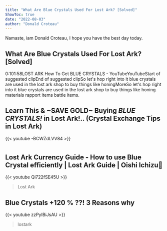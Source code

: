 ```yaml
---
title: "What Are Blue Crystals Used For Lost Ark? [Solved]"
ShowToc: true 
date: "2022-08-03"
author: "Donald Croteau" 
---
```


Namaste, iam Donald Croteau, I hope you have the best day today.
## What Are Blue Crystals Used For Lost Ark? [Solved]
0:101:58LOST ARK How To Get BLUE CRYSTALS - YouTubeYouTubeStart of suggested clipEnd of suggested clipSo let's hop right into it blue crystals are used in the lost ark shop to buy things like honingMoreSo let's hop right into it blue crystals are used in the lost ark shop to buy things like honing materials rapport items battle items.

## Learn This & ~SAVE GOLD~ Buying *BLUE CRYSTALS!* in Lost Ark!.. (Crystal Exchange Tips in Lost Ark)
{{< youtube -BCWZdLVV84 >}}
>#

## Lost Ark Currency Guide - How to use Blue Crystal efficiently | Lost Ark Guide | Oishi Ichizu🧀
{{< youtube Qi722fSE45U >}}
>Lost Ark

## Blue Crystals +120 % ??! 3 Reasons why
{{< youtube zzPyIBiJsAU >}}
>lostark

